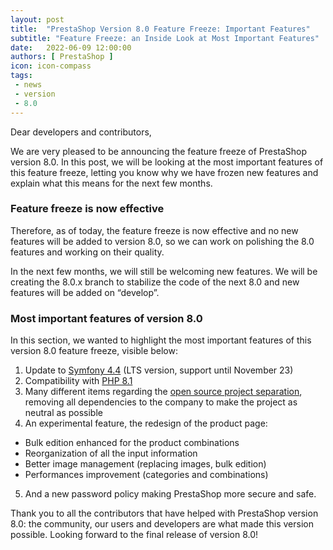 ```yaml
---
layout: post
title:  "PrestaShop Version 8.0 Feature Freeze: Important Features"
subtitle: "Feature Freeze: an Inside Look at Most Important Features"
date:   2022-06-09 12:00:00
authors: [ PrestaShop ]
icon: icon-compass
tags:
 - news
 - version
 - 8.0
---
```


Dear developers and contributors,

We are very pleased to be announcing the feature freeze of PrestaShop version 8.0. In this post, we will be looking at the most important features of this feature freeze, letting you know why we have frozen new features and explain what this means for the next few months.

### Feature freeze is now effective

Therefore, as of today, the feature freeze is now effective and no new features will be added to version 8.0, so we can work on polishing the 8.0 features and working on their quality.

In the next few months, we will still be welcoming new features. We will be creating the 8.0.x branch to stabilize the code of the next 8.0 and new features will be added on “develop”.

### Most important features of version 8.0

In this section, we wanted to highlight the most important features of this version 8.0 feature freeze, visible below:
1. Update to [Symfony 4.4](https://symfony.com/releases/4.4) (LTS version, support until November 23)
2. Compatibility with [PHP 8.1](https://www.php.net/)
3. Many different items regarding the [open source project separation](https://www.youtube.com/watch?t=128&v=jwOy3gx-MNs&feature=youtu.be), removing all dependencies to the company to make the project as neutral as possible
4. An experimental feature, the redesign of the product page:
- Bulk edition enhanced for the product combinations
- Reorganization of all the input information
- Better image management (replacing images, bulk edition)
- Performances improvement (categories and combinations)
5. And a new password policy making PrestaShop more secure and safe.

Thank you to all the contributors that have helped with PrestaShop version 8.0: the community, our users and developers are what made this version possible. Looking forward to the final release of version 8.0! 




